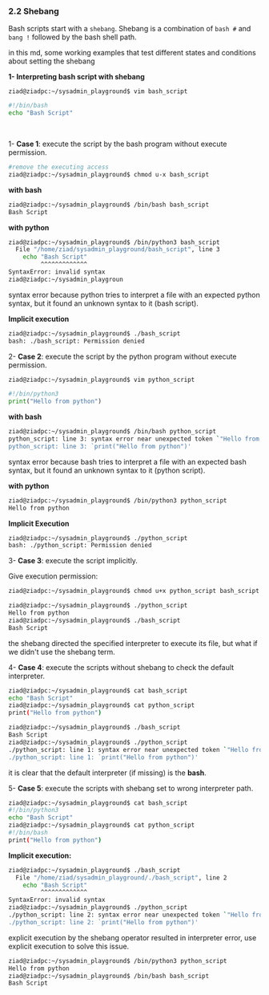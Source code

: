 ### 2.2 Shebang
Bash scripts start with a `shebang`. Shebang is a combination of `bash #` and `bang !` followed by the bash shell path.

in this md, some working examples that test different states and conditions about setting the shebang

**1- Interpreting bash script with shebang**

`ziad@ziadpc:~/sysadmin_playground$ vim bash_script`

```bash
#!/bin/bash
echo "Bash Script"
```
<br>

1- **Case 1**: execute the script by the bash program without execute permission.

```bash
#remove the executing access
ziad@ziadpc:~/sysadmin_playground$ chmod u-x bash_script 
```
**with bash**
```bash
ziad@ziadpc:~/sysadmin_playground$ /bin/bash bash_script 
Bash Script
```

**with python**
```bash
ziad@ziadpc:~/sysadmin_playground$ /bin/python3 bash_script 
  File "/home/ziad/sysadmin_playground/bash_script", line 3
    echo "Bash Script"
         ^^^^^^^^^^^^^
SyntaxError: invalid syntax
ziad@ziadpc:~/sysadmin_playgroun
```
syntax error because python tries to interpret a file with an expected python syntax, but it found an unknown syntax to it (bash script).


**Implicit execution**
```bash
ziad@ziadpc:~/sysadmin_playground$ ./bash_script 
bash: ./bash_script: Permission denied
```

2- **Case 2**: execute the script by the python program without execute permission.
```bash
ziad@ziadpc:~/sysadmin_playground$ vim python_script
```

```python
#!/bin/python3
print("Hello from python")
```
**with bash**
```bash
ziad@ziadpc:~/sysadmin_playground$ /bin/bash python_script 
python_script: line 3: syntax error near unexpected token `"Hello from python"'
python_script: line 3: `print("Hello from python")'
```
syntax error because bash tries to interpret a file with an expected bash syntax, but it found an unknown syntax to it (python script).

**with python**
```bash
ziad@ziadpc:~/sysadmin_playground$ /bin/python3 python_script 
Hello from python
```

**Implicit Execution**
```bash
ziad@ziadpc:~/sysadmin_playground$ ./python_script 
bash: ./python_script: Permission denied
```

3- **Case 3**: execute the script implicitly.

Give execution permission:
```bash
ziad@ziadpc:~/sysadmin_playground$ chmod u+x python_script bash_script 
```
```bash
ziad@ziadpc:~/sysadmin_playground$ ./python_script 
Hello from python
ziad@ziadpc:~/sysadmin_playground$ ./bash_script 
Bash Script
```

the shebang directed the specified interpreter to execute its file, but what if we didn't use the shebang term.

4- **Case 4**: execute the scripts without shebang to check the default interpreter.

```bash
ziad@ziadpc:~/sysadmin_playground$ cat bash_script 
echo "Bash Script"
ziad@ziadpc:~/sysadmin_playground$ cat python_script 
print("Hello from python")
```
```bash
ziad@ziadpc:~/sysadmin_playground$ ./bash_script 
Bash Script
ziad@ziadpc:~/sysadmin_playground$ ./python_script 
./python_script: line 1: syntax error near unexpected token `"Hello from python"'
./python_script: line 1: `print("Hello from python")'
```
it is clear that the default interpreter (if missing) is the **bash**.

5- **Case 5**: execute the scripts with shebang set to wrong interpreter path.

```bash
ziad@ziadpc:~/sysadmin_playground$ cat bash_script 
#!/bin/python3
echo "Bash Script"
ziad@ziadpc:~/sysadmin_playground$ cat python_script 
#!/bin/bash
print("Hello from python")
```
**Implicit execution:**
```bash
ziad@ziadpc:~/sysadmin_playground$ ./bash_script 
  File "/home/ziad/sysadmin_playground/./bash_script", line 2
    echo "Bash Script"
         ^^^^^^^^^^^^^
SyntaxError: invalid syntax
ziad@ziadpc:~/sysadmin_playground$ ./python_script 
./python_script: line 2: syntax error near unexpected token `"Hello from python"'
./python_script: line 2: `print("Hello from python")'
```
explicit execution by the shebang operator resulted in interpreter error, use explicit execution to solve this issue.
 
```bash
ziad@ziadpc:~/sysadmin_playground$ /bin/python3 python_script
Hello from python
ziad@ziadpc:~/sysadmin_playground$ /bin/bash bash_script 
Bash Script
```

